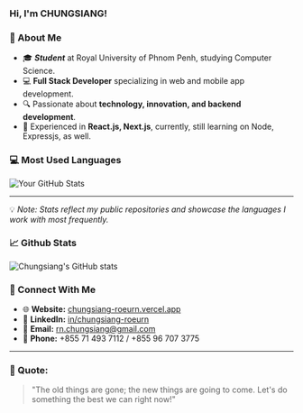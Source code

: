 ### Hi, I'm CHUNGSIANG!

### 🌟 About Me

- 🎓 ***Student*** at Royal University of Phnom Penh, studying Computer Science.
- 💻 **Full Stack Developer** specializing in web and mobile app development.
- 🔍 Passionate about **technology, innovation, and backend development**.
- 🌟 Experienced in **React.js, Next.js**, currently, still learning on Node, Expressjs, as well.

### 💻 Most Used Languages

![Your GitHub Stats](https://github-readme-stats.vercel.app/api/top-langs/?username=ChungsiangRoeurn&layout=compact&theme=dark&border_color=ffffff&hide=html)

---
💡 *Note: Stats reflect my public repositories and showcase the languages I work with most frequently.*



### 📈 Github Stats
![Chungsiang's GitHub stats](https://github-readme-stats.vercel.app/api?username=ChungsiangRoeurn&show_icons=true&theme=radical)


### 🤝 Connect With Me

- 🌐 **Website:** [chungsiang-roeurn.vercel.app](https://chungsiang-roeurn.vercel.app/)
- 💼 **LinkedIn:** [in/chungsiang-roeurn](https://www.linkedin.com/in/chungsiang-roeurn-%E9%99%88%E4%BF%8A%E7%A5%A5-0457402b9/)
- 📧 **Email:** rn.chungsiang@gmail.com
- 📱 **Phone:** +855 71 493 7112 / +855 96 707 3775

---

### 🌟 Quote:
> "The old things are gone; the new things are going to come. Let's do something the best we can right now!"
